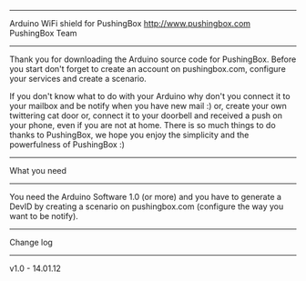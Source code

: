 ***********************************************************************
Arduino WiFi shield for PushingBox
http://www.pushingbox.com
PushingBox Team
***********************************************************************


Thank you for downloading the Arduino source code for PushingBox.
Before you start don't forget to create an account on pushingbox.com, configure your services and create a scenario.


If you don't know what to do with your Arduino why don't you connect it to your mailbox and be notify when you have new mail :)
or, create your own twittering cat door
or, connect it to your doorbell and received a push on your phone, even if you are not at home.
There is so much things to do thanks to PushingBox,
we hope you enjoy the simplicity and the powerfulness of PushingBox :)


****************
What you need
****************

You need the Arduino Software 1.0 (or more) and you have to generate a DevID by creating a scenario on pushingbox.com (configure the way you want to be notify).


****************
Change log
****************

v1.0 - 14.01.12 
